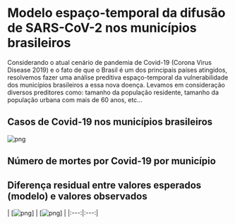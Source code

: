 # Modelo espaço-temporal da difusão de SARS-CoV-2 nos municípios brasileiros

Considerando o atual cenário de pandemia de Covid-19 (Corona Virus Disease 2019) e o fato de que o Brasil é um dos principais países atingidos, resolvemos fazer uma análise preditiva espaço-temporal da vulnerabilidade dos municípios brasileiros a essa nova doença. Levamos em consideração diversos preditores como: tamanho da população residente, tamanho da população urbana com mais de 60 anos, etc...

## Casos de Covid-19 nos municípios brasileiros
![png](figures_website/map_confirmed_03-01.png)

## Número de mortes por Covid-19 por município

## Diferença residual entre valores esperados (modelo) e valores observados


| [![png](figures_website/map_deaths-01.png)]  | [![png](figures_website/Residuals_RdBu_centered_03-01.png)] | |:---:|:---:|
